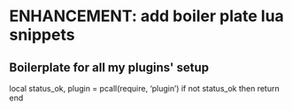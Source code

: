# ENHANCEMENT: add boiler plate lua snippets

## Boilerplate for all my plugins' setup
local status_ok, plugin = pcall(require, ‘plugin’)
if not status_ok then
  return
end
